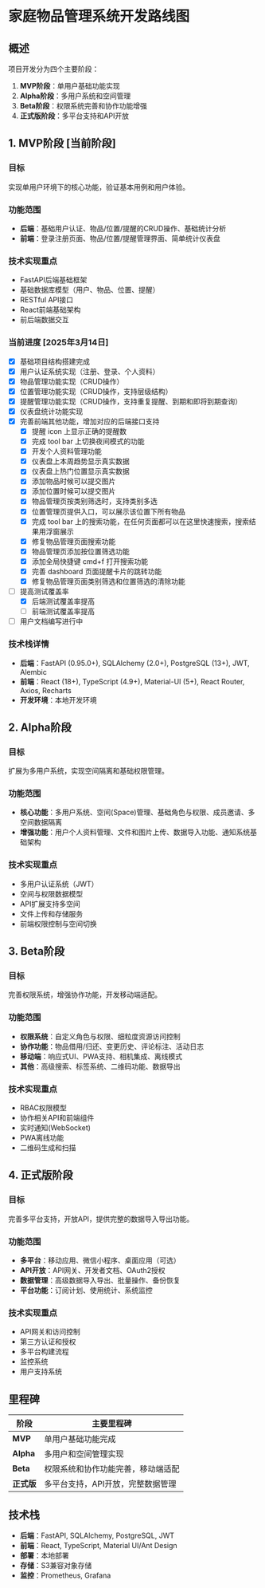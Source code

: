 # 家庭物品管理系统开发路线图

## 概述

项目开发分为四个主要阶段：

1. **MVP阶段**：单用户基础功能实现
2. **Alpha阶段**：多用户系统和空间管理
3. **Beta阶段**：权限系统完善和协作功能增强
4. **正式版阶段**：多平台支持和API开放

## 1. MVP阶段 [当前阶段]

### 目标
实现单用户环境下的核心功能，验证基本用例和用户体验。

### 功能范围
- **后端**：基础用户认证、物品/位置/提醒的CRUD操作、基础统计分析
- **前端**：登录注册页面、物品/位置/提醒管理界面、简单统计仪表盘

### 技术实现重点
- FastAPI后端基础框架
- 基础数据库模型（用户、物品、位置、提醒）
- RESTful API接口
- React前端基础架构
- 前后端数据交互

### 当前进度 [2025年3月14日]
- [x] 基础项目结构搭建完成
- [x] 用户认证系统实现（注册、登录、个人资料）
- [x] 物品管理功能实现（CRUD操作）
- [x] 位置管理功能实现（CRUD操作，支持层级结构）
- [x] 提醒管理功能实现（CRUD操作，支持重复提醒、到期和即将到期查询）
- [x] 仪表盘统计功能实现
- [x] 完善前端其他功能，增加对应的后端接口支持
    - [x] 提醒 icon 上显示正确的提醒数
    - [x] 完成 tool bar 上切换夜间模式的功能
    - [x] 开发个人资料管理功能
    - [x] 仪表盘上本周趋势显示真实数据
    - [x] 仪表盘上热门位置显示真实数据
    - [x] 添加物品时候可以提交图片
    - [x] 添加位置时候可以提交图片
    - [x] 物品管理页按类别筛选时，支持类别多选
    - [x] 位置管理页提供入口，可以展示该位置下所有物品
    - [x] 完成 tool bar 上的搜索功能，在任何页面都可以在这里快速搜索，搜索结果用浮窗展示
    - [x] 修复物品管理页面搜索功能
    - [x] 物品管理页添加按位置筛选功能
    - [x] 添加全局快捷键 cmd+f 打开搜索功能
    - [x] 完善 dashboard 页面提醒卡片的跳转功能
    - [x] 修复物品管理页面类别筛选和位置筛选的清除功能
- [ ] 提高测试覆盖率
    - [x] 后端测试覆盖率提高
    - [ ] 前端测试覆盖率提高
- [ ] 用户文档编写进行中

### 技术栈详情
- **后端**：FastAPI (0.95.0+), SQLAlchemy (2.0+), PostgreSQL (13+), JWT, Alembic
- **前端**：React (18+), TypeScript (4.9+), Material-UI (5+), React Router, Axios, Recharts
- **开发环境**：本地开发环境

## 2. Alpha阶段

### 目标
扩展为多用户系统，实现空间隔离和基础权限管理。

### 功能范围
- **核心功能**：多用户系统、空间(Space)管理、基础角色与权限、成员邀请、多空间数据隔离
- **增强功能**：用户个人资料管理、文件和图片上传、数据导入功能、通知系统基础架构

### 技术实现重点
- 多用户认证系统（JWT）
- 空间与权限数据模型
- API扩展支持多空间
- 文件上传和存储服务
- 前端权限控制与空间切换

## 3. Beta阶段

### 目标
完善权限系统，增强协作功能，开发移动端适配。

### 功能范围
- **权限系统**：自定义角色与权限、细粒度资源访问控制
- **协作功能**：物品借用/归还、变更历史、评论标注、活动日志
- **移动端**：响应式UI、PWA支持、相机集成、离线模式
- **其他**：高级搜索、标签系统、二维码功能、数据导出

### 技术实现重点
- RBAC权限模型
- 协作相关API和前端组件
- 实时通知(WebSocket)
- PWA离线功能
- 二维码生成和扫描

## 4. 正式版阶段

### 目标
完善多平台支持，开放API，提供完整的数据导入导出功能。

### 功能范围
- **多平台**：移动应用、微信小程序、桌面应用（可选）
- **API开放**：API网关、开发者文档、OAuth2授权
- **数据管理**：高级数据导入导出、批量操作、备份恢复
- **平台功能**：订阅计划、使用统计、系统监控

### 技术实现重点
- API网关和访问控制
- 第三方认证和授权
- 多平台构建流程
- 监控系统
- 用户支持系统

## 里程碑

| 阶段 | 主要里程碑 |
|------|------------|
| **MVP** | 单用户基础功能完成 |
| **Alpha** | 多用户和空间管理实现 |
| **Beta** | 权限系统和协作功能完善，移动端适配 |
| **正式版** | 多平台支持，API开放，完整数据管理 |

## 技术栈

- **后端**：FastAPI, SQLAlchemy, PostgreSQL, JWT
- **前端**：React, TypeScript, Material UI/Ant Design
- **部署**：本地部署
- **存储**：S3兼容对象存储
- **监控**：Prometheus, Grafana 